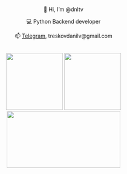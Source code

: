 <div align="center">
  <p> 👋 Hi, I’m @dnltv</p>
  <p> 💻 Python Backend developer</p>
  <p> 📫 <a href="https://www.t.me/dnltv">Telegram</a>, treskovdanilv@gmail.com</p><br>
  <img src="https://media.giphy.com/media/UUBYepX4WSiNFf8GOT/giphy.gif?cid=ecf05e478zvydkhoj0cfi65kn6ob1b64qeqdukf0bw8zbe9g&ep=v1_gifs_related&rid=giphy.gif&ct=ts" width="150" height="150"/>
  <img src="https://i.giphy.com/media/v1.Y2lkPTc5MGI3NjExemhpeDExb3FoNHpqaWN4YXAxMzlzbXYwajBraTlyaDd6MWd5OGIwMSZlcD12MV9pbnRlcm5hbF9naWZfYnlfaWQmY3Q9Zw/KAq5w47R9rmTuvWOWa/giphy.gif" width="150" height="150"/><br>
  <img src="https://media.giphy.com/media/dWesBcTLavkZuG35MI/giphy.gif" width="300" height="150"/>
</div>

<!---
dnltv/dnltv is a ✨ special ✨ repository because its `README.md` (this file) appears on your GitHub profile.
You can click the Preview link to take a look at your changes.
--->
